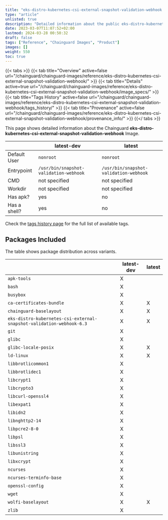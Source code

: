 ```yaml
---
title: "eks-distro-kubernetes-csi-external-snapshot-validation-webhook Image Details"
type: "article"
unlisted: true
description: "Detailed information about the public eks-distro-kubernetes-csi-external-snapshot-validation-webhook Chainguard Image."
date: 2023-03-07T11:07:52+02:00
lastmod: 2024-03-28 00:50:32
draft: false
tags: ["Reference", "Chainguard Images", "Product"]
images: []
weight: 550
toc: true
---
```


{{< tabs >}}
{{< tab title="Overview" active=false url="/chainguard/chainguard-images/reference/eks-distro-kubernetes-csi-external-snapshot-validation-webhook/" >}}
{{< tab title="Details" active=true url="/chainguard/chainguard-images/reference/eks-distro-kubernetes-csi-external-snapshot-validation-webhook/image_specs/" >}}
{{< tab title="Tags History" active=false url="/chainguard/chainguard-images/reference/eks-distro-kubernetes-csi-external-snapshot-validation-webhook/tags_history/" >}}
{{< tab title="Provenance" active=false url="/chainguard/chainguard-images/reference/eks-distro-kubernetes-csi-external-snapshot-validation-webhook/provenance_info/" >}}
{{</ tabs >}}

This page shows detailed information about the Chainguard **eks-distro-kubernetes-csi-external-snapshot-validation-webhook** Image.

|              | latest-dev                             | latest                                 |
|--------------|----------------------------------------|----------------------------------------|
| Default User | `nonroot`                              | `nonroot`                              |
| Entrypoint   | `/usr/bin/snapshot-validation-webhook` | `/usr/bin/snapshot-validation-webhook` |
| CMD          | not specified                          | not specified                          |
| Workdir      | not specified                          | not specified                          |
| Has apk?     | yes                                    | no                                     |
| Has a shell? | yes                                    | no                                     |

Check the [tags history page](/chainguard/chainguard-images/reference/eks-distro-kubernetes-csi-external-snapshot-validation-webhook/tags_history/) for the full list of available tags.

## Packages Included
The table shows package distribution across variants.

|                                                                      | latest-dev | latest |
|----------------------------------------------------------------------|------------|--------|
| `apk-tools`                                                          | X          |        |
| `bash`                                                               | X          |        |
| `busybox`                                                            | X          |        |
| `ca-certificates-bundle`                                             | X          | X      |
| `chainguard-baselayout`                                              | X          | X      |
| `eks-distro-kubernetes-csi-external-snapshot-validation-webhook-6.3` | X          | X      |
| `git`                                                                | X          |        |
| `glibc`                                                              | X          |        |
| `glibc-locale-posix`                                                 | X          | X      |
| `ld-linux`                                                           | X          | X      |
| `libbrotlicommon1`                                                   | X          |        |
| `libbrotlidec1`                                                      | X          |        |
| `libcrypt1`                                                          | X          |        |
| `libcrypto3`                                                         | X          |        |
| `libcurl-openssl4`                                                   | X          |        |
| `libexpat1`                                                          | X          |        |
| `libidn2`                                                            | X          |        |
| `libnghttp2-14`                                                      | X          |        |
| `libpcre2-8-0`                                                       | X          |        |
| `libpsl`                                                             | X          |        |
| `libssl3`                                                            | X          |        |
| `libunistring`                                                       | X          |        |
| `libxcrypt`                                                          | X          |        |
| `ncurses`                                                            | X          |        |
| `ncurses-terminfo-base`                                              | X          |        |
| `openssl-config`                                                     | X          |        |
| `wget`                                                               | X          |        |
| `wolfi-baselayout`                                                   | X          | X      |
| `zlib`                                                               | X          |        |

